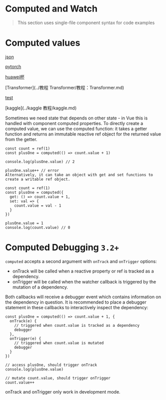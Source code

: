 # Computed and Watch

> This section uses single-file component syntax for code examples

# Computed values

[json](./info.json)

[pytorch](../pytorch/pytorch.md)

[huawei杯](../“华为杯”研究生数学建模竞赛/“华为杯”数学建模竞赛.md)

[Transformer](../教程 Transformer/教程：Transformer.md)

[test](../test/test.md)

[kaggle](../kaggle 教程/kaggle.md)

Sometimes we need state that depends on other state - in Vue this is handled with component computed properties. To directly create a computed value, we can use the computed function: it takes a getter function and returns an immutable reactive ref object for the returned value from the getter.

```vue
const count = ref(1)
const plusOne = computed(() => count.value + 1)

console.log(plusOne.value) // 2

plusOne.value++ // error
Alternatively, it can take an object with get and set functions to create a writable ref object.

const count = ref(1)
const plusOne = computed({
  get: () => count.value + 1,
  set: val => {
    count.value = val - 1
  }
})

plusOne.value = 1
console.log(count.value) // 0
```

# Computed Debugging `3.2+`

`computed` accepts a second argument with `onTrack` and `onTrigger` options:

* onTrack will be called when a reactive property or ref is tracked as a dependency.
* onTrigger will be called when the watcher callback is triggered by the mutation of a dependency.

Both callbacks will receive a debugger event which contains information on the dependency in question. It is recommended to place a debugger statement in these callbacks to interactively inspect the dependency:

```vue
const plusOne = computed(() => count.value + 1, {
  onTrack(e) {
    // triggered when count.value is tracked as a dependency
    debugger
  },
  onTrigger(e) {
    // triggered when count.value is mutated
    debugger
  }
})

// access plusOne, should trigger onTrack
console.log(plusOne.value)

// mutate count.value, should trigger onTrigger
count.value++
```

onTrack and onTrigger only work in development mode.